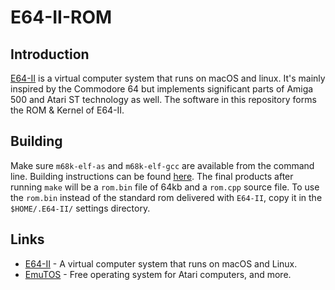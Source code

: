 # E64-II-ROM
## Introduction
[E64-II](https://github.com/elmerucr/E64-II) is a virtual computer system that runs on macOS and linux. It's mainly inspired by the Commodore 64 but implements significant parts of Amiga 500 and Atari ST technology as well.
The software in this repository forms the ROM & Kernel of E64-II.
## Building
Make sure `m68k-elf-as` and `m68k-elf-gcc` are available from the command line. Building instructions can be found [here](https://wiki.osdev.org/GCC_Cross-Compiler). The final products after running `make` will be a `rom.bin` file of 64kb and a `rom.cpp` source file. To use the `rom.bin` instead of the standard rom delivered with `E64-II`, copy it in the `$HOME/.E64-II/` settings directory.
## Links
* [E64-II](https://github.com/elmerucr/E64-II) - A virtual computer system that runs on macOS and Linux.
* [EmuTOS](https://github.com/emutos/emutos) - Free operating system for Atari computers, and more.